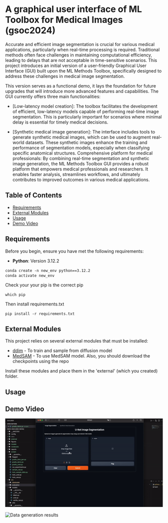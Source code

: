 # A graphical user interface of ML Toolbox for Medical Images (gsoc2024)

Accurate and efficient image segmentation is crucial for various medical applications, particularly when real-time processing is required. Traditional methods often face challenges in maintaining computational efficiency, leading to delays that are not acceptable in time-sensitive scenarios. This project introduces an initial version of a user-friendly Graphical User Interface (GUI) built upon the ML Methods Toolbox, specifically designed to address these challenges in medical image segmentation.

This version serves as a functional demo, it lays the foundation for future upgrades that will introduce more advanced features and capabilities. The GUI currently offers three main functionalities:

- [Low-latency model creation]: The toolbox facilitates the development of efficient, low-latency models capable of performing real-time image segmentation. This is particularly important for scenarios where minimal delay is essential for timely medical decisions.

- [Synthetic medical image generation]: The interface includes tools to generate synthetic medical images, which can be used to augment real-world datasets. These synthetic images enhance the training and performance of segmentation models, especially when classifying specific anatomical structures.
Comprehensive platform for medical professionals: By combining real-time segmentation and synthetic image generation, the ML Methods Toolbox GUI provides a robust platform that empowers medical professionals and researchers. It enables faster analysis, streamlines workflows, and ultimately contributes to improved outcomes in various medical applications.


## Table of Contents

- [Requirements](#requirements)
- [External Modules](#external-modules)
- [Usage](#usage)
- [Demo Video](#demo-video)


## Requirements

Before you begin, ensure you have met the following requirements:

- **Python**: Version 3.12.2

```
conda create -n new_env python==3.12.2
conda activate new_env
```

Check your your pip is the correct pip

```
which pip
```

Then install requirements.txt

```
pip install -r requirements.txt
```

## External Modules

This project relies on several external modules that must be installed:

- [ddim](https://github.com/sarperyn/ddim.git) - To train and sample from diffusion model
- [MedSAM](https://github.com/bowang-lab/MedSAM.git) - To use MedSAM model. Also, you should download the checkpoints using the repo

Install these modules and place them in the 'external' (which you created) folder.

## Usage

## Demo Video
![Watch the demo](https://github.com/sarperyn/gsoc-2024/blob/main/gifs/demo1.gif)

![Data generation results](https://github.com/sarperyn/gsoc-2024/blob/main/gifs/demo2.gif)